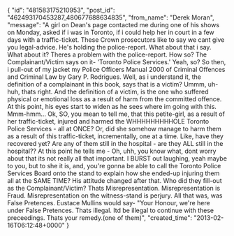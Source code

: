  {
   "id": "481583175210953",
   "post_id": "462493170453287_480677688634835",
   "from_name": "Derek Moran",
   "message": "A girl on Dean's page contacted me during one of his shows on Monday, asked if i was in Toronto, if i could help her in court in a few days with a traffic-ticket. These Crown prosecutors like to say we cant give you legal-advice. He's holding the police-report. What about that i say. What about it? Theres a problem with the police-report. How so? The Complainant/Victim says on it- 'Toronto Police Services.' Yeah, so? So then, i pull-out of my jacket my Police Officers Manual 2000 of Criminal Offences and Criminal Law by Gary P. Rodrigues. Well, as i understand it, the definition of a complainant in this book, says that is a victim? Ummm, uh-huh, thats right. And the definition of a victim, is the one who suffered physical or emotional loss as a result of harm from the committed offence. At this point, his eyes start to widen as he sees where im going with this. Mmm-hmm... Ok, SO, you mean to tell me, that this petite-girl, as a result of her traffic-ticket, injured and harmed the WHHHHHHHHHOLE Toronto Police Services - all at ONCE? Or, did she somehow manage to harm them as a result of this traffic-ticket, incrementally, one at a time. Like, have they recovered yet? Are any of them still in the hospital - are they ALL still in the hospital?? At this point he tells me - Oh, uhh, you know what, dont worry about that its not really all that important. I BURST out laughing, yeah maybe to you, but to she it is, and, you're gonna be able to call the Toronto Police Services Board onto the stand to explain how she ended-up injuring them all at the SAME TIME? His attitude changed after that. Who did they fill-out as the Complainant/Victim? Thats Misrepresentation. Misrepresentation is Fraud. Misrepresentation on the witness-stand is perjury. All that was, was False Pretences. Eustace Mullins would say- \"Your Honour, we're here under False Pretences. Thats illegal. Itd be illegal to continue with these preceedings. Thats your remedy.(one of them)",
   "created_time": "2013-02-16T06:12:48+0000"
 }
